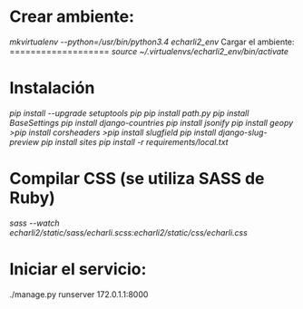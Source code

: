 Crear ambiente:
================
<i>
mkvirtualenv --python=/usr/bin/python3.4 echarli2_env
</i>
Cargar el ambiente:
===================
<i>
source ~/.virtualenvs/echarli2_env/bin/activate
 </i>
 
Instalación
============
<i>
  pip install --upgrade setuptools pip
  pip install path.py
  pip install BaseSettings
  pip install django-countries
  pip install jsonify
  pip install geopy
  >pip install corsheaders
  >pip install slugfield
  pip install django-slug-preview
  pip install sites
  pip install -r requirements/local.txt
</i>
 
Compilar CSS (se utiliza SASS  de Ruby)
=======================================
<i>
sass --watch echarli2/static/sass/echarli.scss:echarli2/static/css/echarli.css
</i>

Iniciar el servicio:
=====================
./manage.py runserver 172.0.1.1:8000
